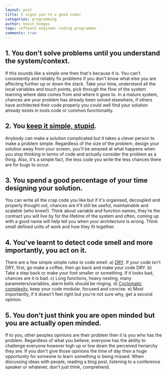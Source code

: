 ```yaml
---
layout: post
title: 5 signs you're a good coder
categories: programming
author: kevin_hodges
tags: software engineer coding programmer
comments: true
---
```


## 1. You don't solve problems until you understand the system/context.

If this sounds like a simple one then that's because it is. You can't consistently and reliably fix problems if you don't know what else you are affecting further up or down the stack. Take your time, understand all the local variables and touch points, pick through the flow of the system learning where data comes from and where it goes to. In a mature system, chances are your problem has already been solved elsewhere, if others have architected their code properly you could well find your solution already exists in tools code or common functionality.

## 2. You [keep it simple, stupid](http://en.wikipedia.org/wiki/KISS_principle).

Anybody can make a solution complicated but it takes a clever person to make a problem simple. Regardless of the size of the problem, design your solution away from your screen, you'll be amazed at what happens when you stop thinking in terms of code and actually consider the problem as a thing. Also, it's a simple fact, the less code you write the less chances there are for bugs to occur.  

## 3. You spend a good percentage of your time designing your solution.

You can write all the crap code you like but if it's organised, decoupled and properly thought out, chances are it'll still be useful, maintainable and scalable (who knew!). Think about variable and function names, they're the contract you will live by for the lifetime of the system and often, coming up with a good name will help tell you when your architecture is wrong. Think small defined units of work and how they fit together.

## 4. You've learnt to detect code smell and more importantly, you act on it.

There are a few simple simple rules to code smell: 
a) [DRY](http://en.wikipedia.org/wiki/Don%27t_repeat_yourself).  If your code isn't DRY, first, go make a coffee, then go back and make your code DRY.
b) Take a step back or make your font smaller or something.  If it looks bad, chances are it is bad.
c) Long functions, heavy nesting, many parameters/variables, alarm bells should be ringing.
d) [Cyclomatic complexity](http://en.wikipedia.org/wiki/Cyclomatic_complexity), keep your code modular, focused and concise.
e) Most importantly, if it doesn't feel right but you're not sure why, get a second opinion.

## 5. You don't just think you are open minded but you are actually open minded.

If to you, other peoples opinions are their problem then it is you who has the problem. Regardless of what you believe, everyone has the ability to challenge everyone however high up or low down the perceived heriarchy they are. If you don't give those opinions the time of day then a huge opportunity for someone to learn something is being missed. When discussing ideas with people, reading a blog post, listening to a conference speaker or whatever, don't just think, comprehend.